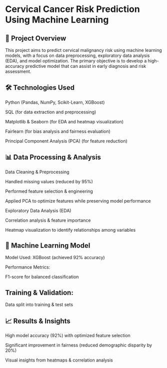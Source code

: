 # Cervical Cancer Risk Prediction Using Machine Learning

## 📌 Project Overview

This project aims to predict cervical malignancy risk using machine learning models, with a focus on data preprocessing, exploratory data analysis (EDA), and model optimization. The primary objective is to develop a high-accuracy predictive model that can assist in early diagnosis and risk assessment.


## 🛠️ Technologies Used

Python (Pandas, NumPy, Scikit-Learn, XGBoost)

SQL (for data extraction and preprocessing)

Matplotlib & Seaborn (for EDA and heatmap visualization)

Fairlearn (for bias analysis and fairness evaluation)

Principal Component Analysis (PCA) (for feature reduction)


## 📊 Data Processing & Analysis

Data Cleaning & Preprocessing

Handled missing values (reduced by 95%)

Performed feature selection & engineering

Applied PCA to optimize features while preserving model performance

Exploratory Data Analysis (EDA)

Correlation analysis & feature importance

Heatmap visualization to identify relationships among variables


## 🤖 Machine Learning Model

Model Used: XGBoost (achieved 92% accuracy)

Performance Metrics:

F1-score for balanced classification


## Training & Validation:

Data split into training & test sets



## 📈 Results & Insights

High model accuracy (92%) with optimized feature selection

Significant improvement in fairness (reduced demographic disparity by 20%)

Visual insights from heatmaps & correlation analysis
